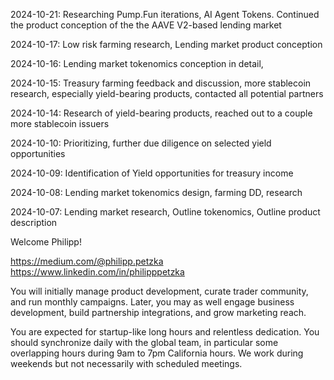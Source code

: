 2024-10-21: Researching Pump.Fun iterations, AI Agent Tokens. Continued the product conception of the the AAVE V2-based lending market

2024-10-17: Low risk farming research, Lending market product conception

2024-10-16: Lending market tokenomics conception in detail,

2024-10-15: Treasury farming feedback and discussion, more stablecoin research, especially yield-bearing products, contacted all potential partners

2024-10-14: Research of yield-bearing products, reached out to a couple more stablecoin issuers

2024-10-10: Prioritizing, further due diligence on selected yield opportunities

2024-10-09: Identification of Yield opportunities for treasury income

2024-10-08: Lending market tokenomics design, farming DD, research

2024-10-07: Lending market research, Outline tokenomics, Outline product description





Welcome Philipp!

https://medium.com/@philipp.petzka
https://www.linkedin.com/in/philipppetzka

You will initially manage product development, curate trader community, and run monthly campaigns. Later, you may as well engage business development, build partnership integrations, and grow marketing reach.

You are expected for startup-like long hours and relentless dedication. You should synchronize daily with the global team, in particular some overlapping hours during 9am to 7pm California hours. We work during weekends but not necessarily with scheduled meetings.
